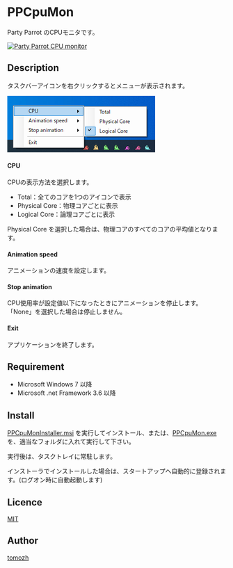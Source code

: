 PPCpuMon
====

Party Parrot のCPUモニタです。

[![Party Parrot CPU monitor](https://img.youtube.com/vi/9o4XuVESALk/0.jpg)](https://www.youtube.com/watch?v=9o4XuVESALk)

## Description

タスクバーアイコンを右クリックするとメニューが表示されます。

![メニュー](img/img2.png)

#### CPU

CPUの表示方法を選択します。

* Total：全てのコアを1つのアイコンで表示
* Physical Core：物理コアごとに表示
* Logical Core：論理コアごとに表示

Physical Core を選択した場合は、物理コアのすべてのコアの平均値となります。

#### Animation speed

アニメーションの速度を設定します。

#### Stop animation

CPU使用率が設定値以下になったときにアニメーションを停止します。
「None」を選択した場合は停止しません。

#### Exit

アプリケーションを終了します。

## Requirement

* Microsoft Windows 7 以降
* Microsoft .net Framework 3.6 以降

## Install

[PPCpuMonInstaller.msi](https://github.com/tomozh/PPCpuMon/blob/master/PPCpuMonInstaller/Release/PPCpuMonInstaller.msi?raw=true) を実行してインストール、または、[PPCpuMon.exe](https://github.com/tomozh/PPCpuMon/blob/master/bin/Release/PPCpuMon.exe?raw=true) を、適当なフォルダに入れて実行して下さい。

実行後は、タスクトレイに常駐します。

インストーラでインストールした場合は、スタートアップへ自動的に登録されます。(ログオン時に自動起動します)

## Licence

[MIT](https://opensource.org/licenses/mit-license.php)

## Author

[tomozh](http://ore-kb.net)
